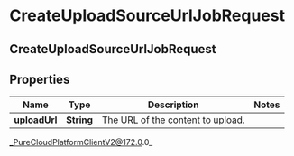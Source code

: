 # CreateUploadSourceUrlJobRequest

## CreateUploadSourceUrlJobRequest

## Properties

|Name | Type | Description | Notes|
|------------ | ------------- | ------------- | -------------|
| **uploadUrl** | **String** | The URL of the content to upload. | |



_PureCloudPlatformClientV2@172.0.0_
